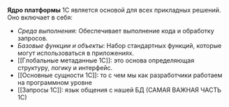 **Ядро платформы** 1С является основой для всех прикладных решений. Оно включает в себя:

- *Среда выполнения*: Обеспечивает выполнение кода и обработку запросов.
- *Базовые функции и объекты*: Набор стандартных функций, которые могут использоваться в приложениях.
- [[Глобальные метаданные 1С]]: это основа определяющая структуру, логику и интерфейс.
- [[Основные сущности 1С]]: то с чем мы как разработчики работаем на программном уровне
- [[Запросы 1С]]: язык общения с нашей БД (САМАЯ ВАЖНАЯ ЧАСТЬ 1С)